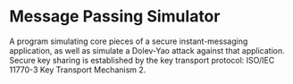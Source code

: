 # Message Passing Simulator
A program simulating core pieces of a secure instant-messaging application, as well as simulate a Dolev-Yao attack against that application.
Secure key sharing is established by the key transport protocol: ISO/IEC 11770-3 Key Transport Mechanism 2.